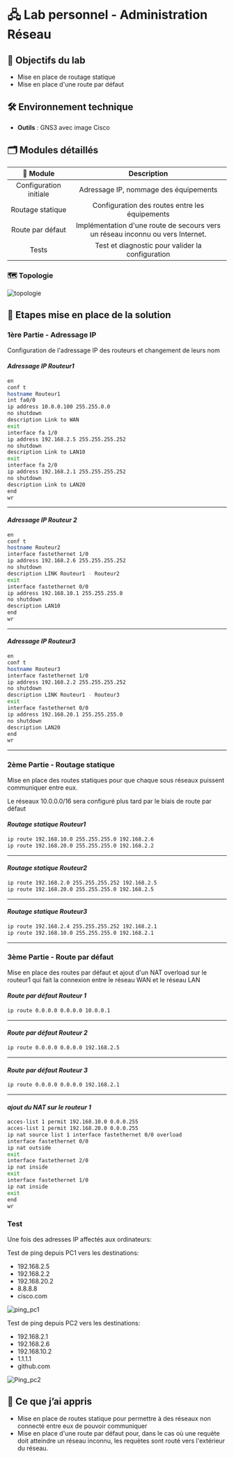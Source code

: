 # 🖧 Lab personnel - Administration Réseau

## 📌 Objectifs du lab

- Mise en place de routage statique
- Mise en place d'une route par défaut

## 🛠️ Environnement technique

- **Outils** : GNS3 avec image Cisco

## 🗂️ Modules détaillés

|📁 Module|Description|
|:-:|:-:|
|Configuration initiale|Adressage IP, nommage des équipements|
|Routage statique|Configuration des routes entre les équipements|
|Route par défaut|Implémentation d'une route de secours vers un réseau inconnu ou vers Internet.|
|Tests|Test et diagnostic pour valider la configuration|

### 🗺️  Topologie

![topologie](./Illustrations/topologie.JPG)

## 📜 Etapes mise en place de la solution

### 1ère Partie - Adressage IP

Configuration de l'adressage IP des routeurs et changement de leurs nom

#### *Adressage IP Routeur1*

```bash
en
conf t
hostname Routeur1
int fa0/0
ip address 10.0.0.100 255.255.0.0
no shutdown
description Link to WAN
exit
interface fa 1/0
ip address 192.168.2.5 255.255.255.252
no shutdown
description Link to LAN10
exit
interface fa 2/0
ip address 192.168.2.1 255.255.255.252
no shutdown
description Link to LAN20
end
wr
```

 ***

#### *Adressage IP Routeur 2*

```bash
en
conf t
hostname Routeur2
interface fastethernet 1/0
ip address 192.168.2.6 255.255.255.252
no shutdown
description LINK Routeur1 - Routeur2
exit
interface fastethernet 0/0
ip address 192.168.10.1 255.255.255.0
no shutdown
description LAN10
end
wr
```

***

#### *Adressage IP Routeur3*

```bash
en
conf t
hostname Routeur3
interface fastethernet 1/0
ip address 192.168.2.2 255.255.255.252
no shutdown
description LINK Routeur1 - Routeur3
exit
interface fastethernet 0/0
ip address 192.168.20.1 255.255.255.0
no shutdown
description LAN20
end
wr
```

***

### 2ème Partie - Routage statique

Mise en place des routes statiques pour que chaque sous réseaux puissent communiquer entre eux.

Le réseaux 10.0.0.0/16 sera configuré plus tard par le biais de route par défaut

#### *Routage statique Routeur1*

```bash
ip route 192.168.10.0 255.255.255.0 192.168.2.6
ip route 192.168.20.0 255.255.255.0 192.168.2.2
```

***

#### *Routage statique Routeur2*

```bash
ip route 192.168.2.0 255.255.255.252 192.168.2.5
ip route 192.168.20.0 255.255.255.0 192.168.2.5
```

***

#### *Routage statique Routeur3*

```bash
ip route 192.168.2.4 255.255.255.252 192.168.2.1
ip route 192.168.10.0 255.255.255.0 192.168.2.1
```

***

### 3ème Partie - Route par défaut

Mise en place des routes par défaut et ajout d'un NAT overload sur le routeur1 qui fait la connexion entre le réseau WAN et le réseau LAN

#### *Route par défaut Routeur 1*

```bash
ip route 0.0.0.0 0.0.0.0 10.0.0.1
```

***

#### *Route par défaut Routeur 2*

```bash
ip route 0.0.0.0 0.0.0.0 192.168.2.5
```

***

#### *Route par défaut Routeur 3*

```bash
ip route 0.0.0.0 0.0.0.0 192.168.2.1
```

***

#### *ajout du NAT sur le routeur 1*

```bash
acces-list 1 permit 192.168.10.0 0.0.0.255
acces-list 1 permit 192.168.20.0 0.0.0.255
ip nat source list 1 interface fastethernet 0/0 overload
interface fastethernet 0/0
ip nat outside
exit
interface fastethernet 2/0
ip nat inside
exit
interface fastethernet 1/0
ip nat inside
exit
end
wr
```

### Test

Une fois des adresses IP affectés aux ordinateurs:

Test de ping depuis PC1 vers les destinations:

- 192.168.2.5
- 192.168.2.2
- 192.168.20.2
- 8.8.8.8
- cisco.com

![ping_pc1](./Illustrations/ping_pc1.JPG)

Test de ping depuis PC2 vers les destinations:

- 192.168.2.1
- 192.168.2.6
- 192.168.10.2
- 1.1.1.1
- github.com

![Ping_pc2](./Illustrations/ping_pc2.JPG)

## 🧠 Ce que j’ai appris

- Mise en place de routes statique pour permettre à des réseaux non connecté entre eux de pouvoir communiquer
- Mise en place d'une route par défaut pour, dans le cas où une requète doit atteindre un réseau inconnu, les requètes sont routé vers l'extérieur du réseau.

